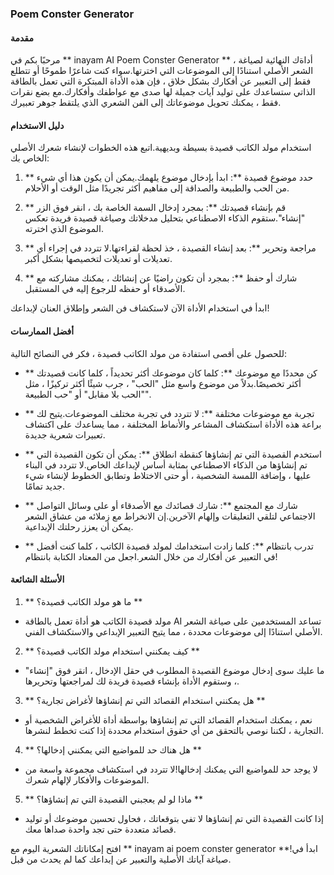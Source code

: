 ### Poem Conster Generator

#### مقدمة
مرحبًا بكم في ** inayam AI Poem Conster Generator ** ، أداةك النهائية لصياغة الشعر الأصلي استنادًا إلى الموضوعات التي اخترتها.سواء كنت شاعرًا طموحًا أو تتطلع فقط إلى التعبير عن أفكارك بشكل خلاق ، فإن هذه الأداة المبتكرة التي تعمل بالطاقة الذاتي ستساعدك على توليد آيات جميلة لها صدى مع عواطفك وأفكارك.مع بضع نقرات فقط ، يمكنك تحويل موضوعاتك إلى الفن الشعري الذي يلتقط جوهر تعبيرك.

#### دليل الاستخدام
استخدام مولد الكاتب قصيدة بسيطة وبديهية.اتبع هذه الخطوات لإنشاء شعرك الأصلي الخاص بك:

1. ** حدد موضوع قصيدة **: ابدأ بإدخال موضوع يلهمك.يمكن أن يكون هذا أي شيء من الحب والطبيعة والصداقة إلى مفاهيم أكثر تجريدًا مثل الوقت أو الأحلام.

2. ** قم بإنشاء قصيدتك **: بمجرد إدخال السمة الخاصة بك ، انقر فوق الزر "إنشاء".ستقوم الذكاء الاصطناعي بتحليل مدخلاتك وصياغة قصيدة فريدة تعكس الموضوع الذي اخترته.

3. ** مراجعة وتحرير **: بعد إنشاء القصيدة ، خذ لحظة لقراءتها.لا تتردد في إجراء أي تعديلات أو تعديلات لتخصيصها بشكل أكبر.

4. ** شارك أو حفظ **: بمجرد أن تكون راضيًا عن إنشائك ، يمكنك مشاركته مع الأصدقاء أو حفظه للرجوع إليه في المستقبل.

ابدأ في استخدام الأداة الآن لاستكشاف فن الشعر وإطلاق العنان لإبداعك!

#### أفضل الممارسات
للحصول على أقصى استفادة من مولد الكاتب قصيدة ، فكر في النصائح التالية:

- ** كن محددًا مع موضوعك **: كلما كان موضوعك أكثر تحديداً ، كلما كانت قصيدتك أكثر تخصيصًا.بدلاً من موضوع واسع مثل "الحب" ، جرب شيئًا أكثر تركيزًا ، مثل "الحب بلا مقابل" أو "حب الطبيعة".

- ** تجربة مع موضوعات مختلفة **: لا تتردد في تجربة مختلف الموضوعات.يتيح لك براعة هذه الأداة استكشاف المشاعر والأنماط المختلفة ، مما يساعدك على اكتشاف تعبيرات شعرية جديدة.

- ** استخدم القصيدة التي تم إنشاؤها كنقطة انطلاق **: يمكن أن تكون القصيدة التي تم إنشاؤها من الذكاء الاصطناعي بمثابة أساس لإبداعك الخاص.لا تتردد في البناء عليها ، وإضافة اللمسة الشخصية ، أو حتى الاختلاط وتطابق الخطوط لإنشاء شيء جديد تمامًا.

- ** شارك مع المجتمع **: شارك قصائدك مع الأصدقاء أو على وسائل التواصل الاجتماعي لتلقي التعليقات وإلهام الآخرين.إن الانخراط مع زملائه من عشاق الشعر يمكن أن يعزز رحلتك الإبداعية.

- ** تدرب بانتظام **: كلما زادت استخدامك لمولد قصيدة الكاتب ، كلما كنت أفضل في التعبير عن أفكارك من خلال الشعر.اجعل من المعتاد الكتابة بانتظام!

#### الأسئلة الشائعة

1. ** ما هو مولد الكاتب قصيدة؟ **
- مولد قصيدة الكاتب هو أداة تعمل بالطاقة AI تساعد المستخدمين على صياغة الشعر الأصلي استنادًا إلى موضوعات محددة ، مما يتيح التعبير الإبداعي والاستكشاف الفني.

2. ** كيف يمكنني استخدام مولد الكاتب قصيدة؟ **
- ما عليك سوى إدخال موضوع القصيدة المطلوب في حقل الإدخال ، انقر فوق "إنشاء" ، وستقوم الأداة بإنشاء قصيدة فريدة لك لمراجعتها وتحريرها.

3. ** هل يمكنني استخدام القصائد التي تم إنشاؤها لأغراض تجارية؟ **
- نعم ، يمكنك استخدام القصائد التي تم إنشاؤها بواسطة أداة للأغراض الشخصية أو التجارية ، لكننا نوصي بالتحقق من أي حقوق استخدام محددة إذا كنت تخطط لنشرها.

4. ** هل هناك حد للمواضيع التي يمكنني إدخالها؟ **
- لا يوجد حد للمواضيع التي يمكنك إدخالها!لا تتردد في استكشاف مجموعة واسعة من الموضوعات والأفكار لإلهام شعرك.

5. ** ماذا لو لم يعجبني القصيدة التي تم إنشاؤها؟ **
- إذا كانت القصيدة التي تم إنشاؤها لا تفي بتوقعاتك ، فحاول تحسين موضوعك أو توليد قصائد متعددة حتى تجد واحدة صداها معك.

افتح إمكاناتك الشعرية اليوم مع ** inayam ai poem conster generator **!ابدأ في صياغة آياتك الأصلية والتعبير عن إبداعك كما لم يحدث من قبل.